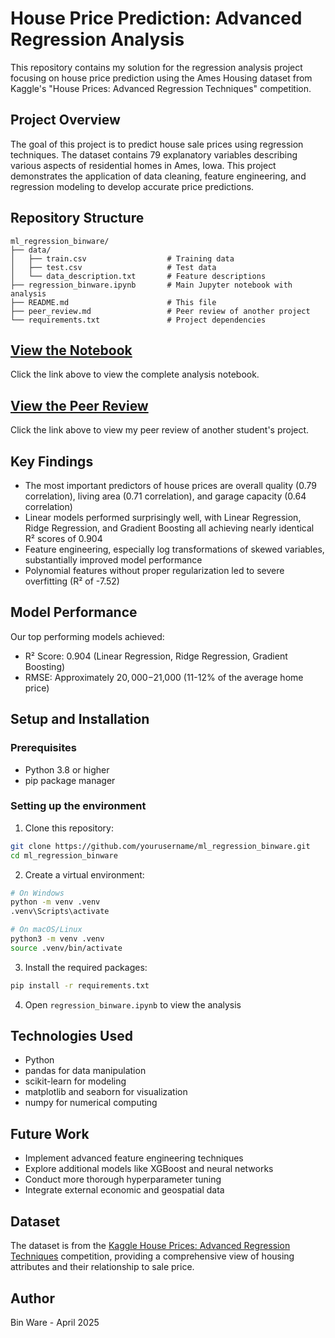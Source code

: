 # House Price Prediction: Advanced Regression Analysis

This repository contains my solution for the regression analysis project focusing on house price prediction using the Ames Housing dataset from Kaggle's "House Prices: Advanced Regression Techniques" competition.

## Project Overview

The goal of this project is to predict house sale prices using regression techniques. The dataset contains 79 explanatory variables describing various aspects of residential homes in Ames, Iowa. This project demonstrates the application of data cleaning, feature engineering, and regression modeling to develop accurate price predictions.

## Repository Structure

```
ml_regression_binware/
├── data/
│   ├── train.csv                  # Training data
│   ├── test.csv                   # Test data
│   └── data_description.txt       # Feature descriptions
├── regression_binware.ipynb       # Main Jupyter notebook with analysis
├── README.md                      # This file
├── peer_review.md                 # Peer review of another project
└── requirements.txt               # Project dependencies
```

## [View the Notebook](./regression_binware.ipynb)

Click the link above to view the complete analysis notebook.

## [View the Peer Review](./peer_review.md)

Click the link above to view my peer review of another student's project.

## Key Findings

- The most important predictors of house prices are overall quality (0.79 correlation), living area (0.71 correlation), and garage capacity (0.64 correlation)
- Linear models performed surprisingly well, with Linear Regression, Ridge Regression, and Gradient Boosting all achieving nearly identical R² scores of 0.904
- Feature engineering, especially log transformations of skewed variables, substantially improved model performance
- Polynomial features without proper regularization led to severe overfitting (R² of -7.52)

## Model Performance

Our top performing models achieved:
- R² Score: 0.904 (Linear Regression, Ridge Regression, Gradient Boosting)
- RMSE: Approximately $20,000-$21,000 (11-12% of the average home price)

## Setup and Installation

### Prerequisites
- Python 3.8 or higher
- pip package manager

### Setting up the environment

1. Clone this repository:
```bash
git clone https://github.com/yourusername/ml_regression_binware.git
cd ml_regression_binware
```

2. Create a virtual environment:
```bash
# On Windows
python -m venv .venv
.venv\Scripts\activate

# On macOS/Linux
python3 -m venv .venv
source .venv/bin/activate
```

3. Install the required packages:
```bash
pip install -r requirements.txt
```

4. Open `regression_binware.ipynb` to view the analysis

## Technologies Used

- Python
- pandas for data manipulation
- scikit-learn for modeling
- matplotlib and seaborn for visualization
- numpy for numerical computing

## Future Work

- Implement advanced feature engineering techniques
- Explore additional models like XGBoost and neural networks
- Conduct more thorough hyperparameter tuning
- Integrate external economic and geospatial data

## Dataset

The dataset is from the [Kaggle House Prices: Advanced Regression Techniques](https://www.kaggle.com/c/house-prices-advanced-regression-techniques) competition, providing a comprehensive view of housing attributes and their relationship to sale price.

## Author

Bin Ware - April 2025